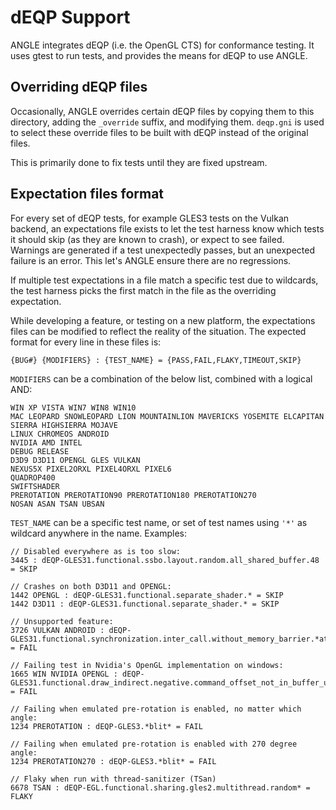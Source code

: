 # dEQP Support

ANGLE integrates dEQP (i.e. the OpenGL CTS) for conformance testing.  It uses gtest to run tests,
and provides the means for dEQP to use ANGLE.

## Overriding dEQP files

Occasionally, ANGLE overrides certain dEQP files by copying them to this directory, adding the
`_override` suffix, and modifying them.  `deqp.gni` is used to select these override files to be
built with dEQP instead of the original files.

This is primarily done to fix tests until they are fixed upstream.

## Expectation files format

For every set of dEQP tests, for example GLES3 tests on the Vulkan backend, an expectations file
exists to let the test harness know which tests it should skip (as they are known to crash), or
expect to see failed.  Warnings are generated if a test unexpectedly passes, but an unexpected
failure is an error.  This let's ANGLE ensure there are no regressions.

If multiple test expectations in a file match a specific test due to
wildcards, the test harness picks the first match in the file as the
overriding expectation.

While developing a feature, or testing on a new platform, the expectations files can be modified to
reflect the reality of the situation.  The expected format for every line in these files is:

    {BUG#} {MODIFIERS} : {TEST_NAME} = {PASS,FAIL,FLAKY,TIMEOUT,SKIP}

`MODIFIERS` can be a combination of the below list, combined with a logical AND:

    WIN XP VISTA WIN7 WIN8 WIN10
    MAC LEOPARD SNOWLEOPARD LION MOUNTAINLION MAVERICKS YOSEMITE ELCAPITAN SIERRA HIGHSIERRA MOJAVE
    LINUX CHROMEOS ANDROID
    NVIDIA AMD INTEL
    DEBUG RELEASE
    D3D9 D3D11 OPENGL GLES VULKAN
    NEXUS5X PIXEL2ORXL PIXEL4ORXL PIXEL6
    QUADROP400
    SWIFTSHADER
    PREROTATION PREROTATION90 PREROTATION180 PREROTATION270
    NOSAN ASAN TSAN UBSAN

`TEST_NAME` can be a specific test name, or set of test names using `'*'` as wildcard anywhere in
the name.  Examples:

    // Disabled everywhere as is too slow:
    3445 : dEQP-GLES31.functional.ssbo.layout.random.all_shared_buffer.48 = SKIP

    // Crashes on both D3D11 and OPENGL:
    1442 OPENGL : dEQP-GLES31.functional.separate_shader.* = SKIP
    1442 D3D11 : dEQP-GLES31.functional.separate_shader.* = SKIP

    // Unsupported feature:
    3726 VULKAN ANDROID : dEQP-GLES31.functional.synchronization.inter_call.without_memory_barrier.*atomic_counter* = FAIL

    // Failing test in Nvidia's OpenGL implementation on windows:
    1665 WIN NVIDIA OPENGL : dEQP-GLES31.functional.draw_indirect.negative.command_offset_not_in_buffer_unsigned32_wrap = FAIL

    // Failing when emulated pre-rotation is enabled, no matter which angle:
    1234 PREROTATION : dEQP-GLES3.*blit* = FAIL

    // Failing when emulated pre-rotation is enabled with 270 degree angle:
    1234 PREROTATION270 : dEQP-GLES3.*blit* = FAIL

    // Flaky when run with thread-sanitizer (TSan)
    6678 TSAN : dEQP-EGL.functional.sharing.gles2.multithread.random* = FLAKY

